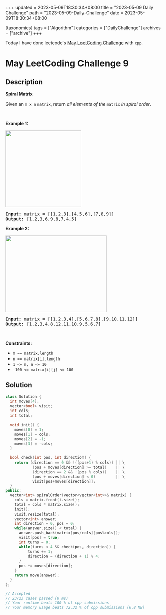 +++
updated = 2023-05-09T18:30:34+08:00
title = "2023-05-09 Daily Challenge"
path = "2023-05-09-Daily-Challenge"
date = 2023-05-09T18:30:34+08:00

[taxonomies]
tags = ["Algorithm"]
categories = ["DailyChallenge"]
archives = ["archive"]
+++

Today I have done leetcode's [May LeetCoding Challenge](https://leetcode.com/problems/spiral-matrix/) with `cpp`.

<!-- more -->

# May LeetCoding Challenge 9

## Description

**Spiral Matrix**

<p>Given an <code>m x n</code> <code>matrix</code>, return <em>all elements of the</em> <code>matrix</code> <em>in spiral order</em>.</p>

<p>&nbsp;</p>
<p><strong class="example">Example 1:</strong></p>
<img alt="" src="https://assets.leetcode.com/uploads/2020/11/13/spiral1.jpg" style="width: 242px; height: 242px;" />
<pre>
<strong>Input:</strong> matrix = [[1,2,3],[4,5,6],[7,8,9]]
<strong>Output:</strong> [1,2,3,6,9,8,7,4,5]
</pre>

<p><strong class="example">Example 2:</strong></p>
<img alt="" src="https://assets.leetcode.com/uploads/2020/11/13/spiral.jpg" style="width: 322px; height: 242px;" />
<pre>
<strong>Input:</strong> matrix = [[1,2,3,4],[5,6,7,8],[9,10,11,12]]
<strong>Output:</strong> [1,2,3,4,8,12,11,10,9,5,6,7]
</pre>

<p>&nbsp;</p>
<p><strong>Constraints:</strong></p>

<ul>
	<li><code>m == matrix.length</code></li>
	<li><code>n == matrix[i].length</code></li>
	<li><code>1 &lt;= m, n &lt;= 10</code></li>
	<li><code>-100 &lt;= matrix[i][j] &lt;= 100</code></li>
</ul>


## Solution

``` cpp
class Solution {
  int moves[4];
  vector<bool> visit;
  int cols;
  int total;
  
  void init() {
    moves[0] = 1;
    moves[1] = cols;
    moves[2] = -1;
    moves[3] = -cols;
  }
  
  bool check(int pos, int direction) {
    return (direction == 0 && !((pos+1) % cols)) || \
            (pos + moves[direction] >= total)    || \
            (direction == 2 && !(pos % cols))    || \
            (pos + moves[direction] < 0)         || \
            visit[pos+moves[direction]]; 
  }
public:
  vector<int> spiralOrder(vector<vector<int>>& matrix) {
    cols = matrix.front().size();
    total = cols * matrix.size();
    init();
    visit.resize(total);
    vector<int> answer;
    int direction = 0, pos = 0;
    while(answer.size() < total) {
      answer.push_back(matrix[pos/cols][pos%cols]);
      visit[pos] = true;
      int turns = 0;
      while(turns < 4 && check(pos, direction)) {
          turns += 1;
          direction = (direction + 1) % 4;
      }
      pos += moves[direction];
    }
    return move(answer);
  }
};

// Accepted
// 23/23 cases passed (0 ms)
// Your runtime beats 100 % of cpp submissions
// Your memory usage beats 72.32 % of cpp submissions (6.8 MB)
```

